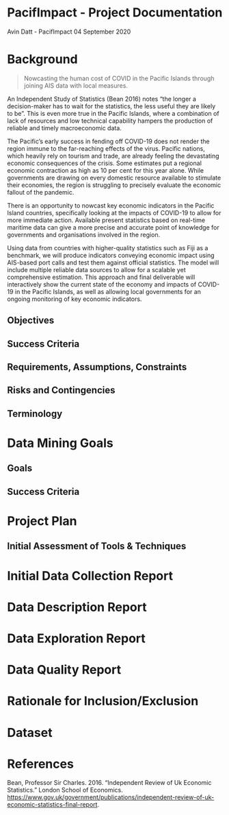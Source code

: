 PacifImpact - Project Documentation
================
Avin Datt - PacifImpact
04 September 2020

# Background

> Nowcasting the human cost of COVID in the Pacific Islands through
> joining AIS data with local measures.

An Independent Study of Statistics (Bean 2016) notes “the longer a
decision-maker has to wait for the statistics, the less useful they are
likely to be”. This is even more true in the Pacific Islands, where a
combination of lack of resources and low technical capability hampers
the production of reliable and timely macroeconomic data.

The Pacific’s early success in fending off COVID-19 does not render the
region immune to the far-reaching effects of the virus. Pacific nations,
which heavily rely on tourism and trade, are already feeling the
devastating economic consequences of the crisis. Some estimates put a
regional economic contraction as high as 10 per cent for this year
alone. While governments are drawing on every domestic resource
available to stimulate their economies, the region is struggling to
precisely evaluate the economic fallout of the pandemic.

There is an opportunity to nowcast key economic indicators in the
Pacific Island countries, specifically looking at the impacts of
COVID-19 to allow for more immediate action. Available present
statistics based on real-time maritime data can give a more precise and
accurate point of knowledge for governments and organisations involved
in the region.

Using data from countries with higher-quality statistics such as Fiji as
a benchmark, we will produce indicators conveying economic impact using
AIS-based port calls and test them against official statistics. The
model will include multiple reliable data sources to allow for a
scalable yet comprehensive estimation. This approach and final
deliverable will interactively show the current state of the economy and
impacts of COVID-19 in the Pacific Islands, as well as allowing local
governments for an ongoing monitoring of key economic indicators.

## Objectives

## Success Criteria

## Requirements, Assumptions, Constraints

## Risks and Contingencies

## Terminology

# Data Mining Goals

## Goals

## Success Criteria

# Project Plan

## Initial Assessment of Tools & Techniques

# Initial Data Collection Report

# Data Description Report

# Data Exploration Report

# Data Quality Report

# Rationale for Inclusion/Exclusion

# Dataset

# References

<div id="refs" class="references">

<div id="ref-bean2016">

Bean, Professor Sir Charles. 2016. “Independent Review of Uk Economic
Statistics.” London School of Economics.
<https://www.gov.uk/government/publications/independent-review-of-uk-economic-statistics-final-report>.

</div>

</div>
